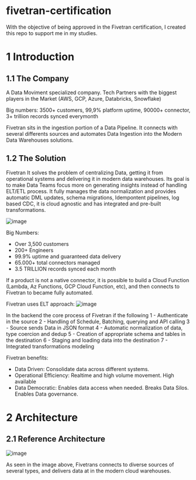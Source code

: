 # fivetran-certification

With the objective of being approved in the Fivetran certification, I created this repo to support me in my studies. 

# 1 Introduction

## 1.1 The Company

A Data Moviment specialized company. Tech Partners with the biggest players in the Market (AWS, GCP, Azure, Databricks, Snowflake) 

Big numbers: 3500+ customers, 99,9% platform uptime, 90000+ connector, 3+ trillion records synced everymonth 

Fivetran sits in the ingestion portion of a Data Pipeline. It connects with several differents sources and automates Data Ingestion into the Modern Data Warehouses solutions.

## 1.2 The Solution

Fivetran It solves the problem of centralizing Data, getting it from operational systems and delivering it in modern data warehouses. Its goal is to make Data Teams focus more on generating insights instead of handling ELT/ETL process. It fully manages the data normalization and provides automatic DML updates, schema migrations, Idempontent pipelines, log based CDC, it is cloud agnostic and has integrated and pre-built transformations.

![image](https://github.com/igpatrocinio/fivetran-certification/assets/105254279/b3930a89-8a1a-44f1-90e3-ffdc177e62c1)

Big Numbers:
- Over 3,500 customers
- 200+ Engineers
- 99.9% uptime and guaranteed data delivery
- 65.000+ total connectors managed
- 3.5 TRILLION records synced each month

If a product is not a native connector, it is possible to build a Cloud Function (Lambda, Az Functions, GCP Cloud Function, etc), and then connects to Fivetran to became fully automated.

Fivetran uses ELT approach:
![image](https://github.com/igpatrocinio/fivetran-certification/assets/105254279/37ad543e-0912-40e7-ba59-6cd6b2a7728c)

In the backend the core process of Fivetran if the following
1 - Authenticate in the source
2 - Handling of Schedule, Batching, querying and API calling
3 - Source sends Data in JSON format
4 - Automatic normalization of data, type coercion and dedup
5 - Creation of appropriate schema and tables in the destination
6 - Staging and loading data into the destination
7 - Integrated transformations modeling

Fivetran benefits:
- Data Driven: Consolidate data across different systems.
- Operational Efficiency: Realtime and high volume movement. High available
- Data Democratic: Enables data access when needed. Breaks Data Silos. Enables Data governance.

# 2 Architecture

## 2.1 Reference Architecture
![image](https://github.com/igpatrocinio/fivetran-certification/assets/105254279/d9640901-8acd-4b90-8ea5-9af1898bdec8)

As seen in the image above, Fivetrans connects to diverse sources of several types, and delivers data at in the modern cloud warehouses.

